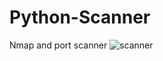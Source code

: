 # Python-Scanner
Nmap and port scanner
![scanner](https://user-images.githubusercontent.com/69869262/136764066-8f1d3ba4-5271-4f15-a1c1-f6473ece89e9.png)
